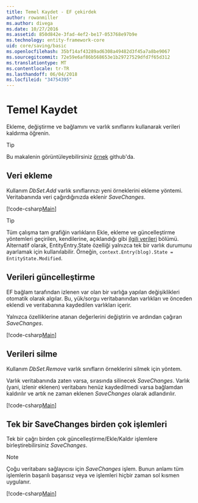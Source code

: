 ```yaml
---
title: Temel Kaydet - EF çekirdek
author: rowanmiller
ms.author: divega
ms.date: 10/27/2016
ms.assetid: 850d842e-3fad-4ef2-be17-053768e97b9e
ms.technology: entity-framework-core
uid: core/saving/basic
ms.openlocfilehash: 35bf14af43289ad6308a49482d3f45a7a8be9067
ms.sourcegitcommit: 72e59e6af86b568653e1b29727529dfd7f65d312
ms.translationtype: MT
ms.contentlocale: tr-TR
ms.lasthandoff: 06/04/2018
ms.locfileid: "34754395"
---
```

# <a name="basic-save"></a>Temel Kaydet

Ekleme, değiştirme ve bağlamını ve varlık sınıflarını kullanarak verileri kaldırma öğrenin.

> [!TIP]  
> Bu makalenin görüntüleyebilirsiniz [örnek](https://github.com/aspnet/EntityFramework.Docs/tree/master/samples/core/Saving/Saving/Basics/) github'da.

## <a name="adding-data"></a>Veri ekleme

Kullanım *DbSet.Add* varlık sınıflarınızı yeni örneklerini ekleme yöntemi. Veritabanında veri çağırdığınızda eklenir *SaveChanges*.

[!code-csharp[Main](../../../samples/core/Saving/Saving/Basics/Sample.cs#Add)]

> [!TIP]  
> Tüm çalışma tam grafiğin varlıkların Ekle, ekleme ve güncelleştirme yöntemleri geçirilen, kendilerine, açıklandığı gibi [ilgili verileri](related-data.md) bölümü. Alternatif olarak, EntityEntry.State özelliği yalnızca tek bir varlık durumunu ayarlamak için kullanılabilir. Örneğin, `context.Entry(blog).State = EntityState.Modified`.

## <a name="updating-data"></a>Verileri güncelleştirme

EF bağlam tarafından izlenen var olan bir varlığa yapılan değişiklikleri otomatik olarak algılar. Bu, yük/sorgu veritabanından varlıkları ve önceden eklendi ve veritabanına kaydedilen varlıkları içerir.

Yalnızca özelliklerine atanan değerlerini değiştirin ve ardından çağıran *SaveChanges*.

[!code-csharp[Main](../../../samples/core/Saving/Saving/Basics/Sample.cs#Update)]

## <a name="deleting-data"></a>Verileri silme

Kullanım *DbSet.Remove* varlık sınıfların örneklerini silmek için yöntem.

Varlık veritabanında zaten varsa, sırasında silinecek *SaveChanges*. Varlık (yani, izlenir eklenen) veritabanı henüz kaydedilmedi varsa bağlamdan kaldırılır ve artık ne zaman eklenen *SaveChanges* olarak adlandırılır.

[!code-csharp[Main](../../../samples/core/Saving/Saving/Basics/Sample.cs#Remove)]

## <a name="multiple-operations-in-a-single-savechanges"></a>Tek bir SaveChanges birden çok işlemleri

Tek bir çağrı birden çok güncelleştirme/Ekle/Kaldır işlemlere birleştirebilirsiniz *SaveChanges*.

> [!NOTE]  
> Çoğu veritabanı sağlayıcısı için *SaveChanges* işlem. Bunun anlamı tüm işlemlerin başarılı başarısız veya ve işlemleri hiçbir zaman sol kısmen uygulanır.

[!code-csharp[Main](../../../samples/core/Saving/Saving/Basics/Sample.cs#MultipleOperations)]
